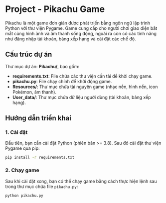 # Project - Pikachu Game

Pikachu là một game đơn giản được phát triển bằng ngôn ngữ lập trình Python với thư viện Pygame. Game cung cấp cho người chơi giao diện bắt mắt cùng hình ảnh và âm thanh sống động, ngoài ra còn có các tính năng như đăng nhập tài khoản, bảng xếp hạng và cài đặt các chế độ.

## **Cấu trúc dự án**

Thư mục dự án: **Pikachu/**, bao gồm:
- **requirements.txt**: File chứa các thư viện cần tải để khởi chạy game.
- **pikachu.py**: File chạy chính để khởi động game.
- **Resources/**: Thư mục chứa tài nguyên game (nhạc nền, hình nền, icon Pokémon, âm thanh).
- **User_data/**: Thư mục chứa dữ liệu người dùng (tài khoản, bảng xếp hạng).

## **Hướng dẫn triển khai**

### **1. Cài đặt**
Đầu tiên, bạn cần cài đặt Python (phiên bản >= 3.8). Sau đó cài đặt thư viện Pygame qua pip:
```bash
pip install -r requirements.txt
```
### **2. Chạy game**
Sau khi cài đặt xong, bạn có thể chạy game bằng cách thực hiện lệnh sau trong thư mục chứa file `pikachu.py`:
```bash
python pikachu.py
```